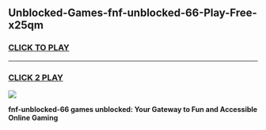 
## Unblocked-Games-fnf-unblocked-66-Play-Free-x25qm
<h3>
<a href="https://premium76.site?title=fnf-unblocked-66&ref=12A">CLICK TO PLAY</a></h3>
<hr>

<h3>
<a href="https://premium76.site?title=fnf-unblocked-66&ref=12A">CLICK 2 PLAY</a>
  
</h3>

<a href="https://premium76.site?title=fnf-unblocked-66&ref=12A"><img src="https://clearcache.store/games.png"></a>


**fnf-unblocked-66 games unblocked: Your Gateway to Fun and Accessible Online Gaming**
